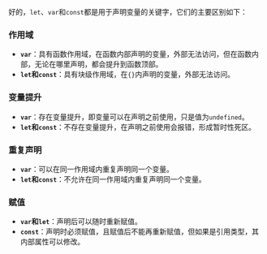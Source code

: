 好的，`let`、`var`和`const`都是用于声明变量的关键字，它们的主要区别如下：

### 作用域
- **`var`**：具有函数作用域，在函数内部声明的变量，外部无法访问，但在函数内部，无论在哪里声明，都会提升到函数顶部。
- **`let`和`const`**：具有块级作用域，在`{}`内声明的变量，外部无法访问。

### 变量提升
- **`var`**：存在变量提升，即变量可以在声明之前使用，只是值为`undefined`。
- **`let`和`const`**：不存在变量提升，在声明之前使用会报错，形成暂时性死区。

### 重复声明
- **`var`**：可以在同一作用域内重复声明同一个变量。
- **`let`和`const`**：不允许在同一作用域内重复声明同一个变量。

### 赋值
- **`var`和`let`**：声明后可以随时重新赋值。
- **`const`**：声明时必须赋值，且赋值后不能再重新赋值，但如果是引用类型，其内部属性可以修改。 